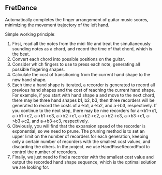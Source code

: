 ## FretDance

Automatically completes the finger arrangement of guitar music scores, minimizing the movement trajectory of the left hand.

Simple working principle:

1. First, read all the notes from the midi file and treat the simultaneously sounding notes as a chord, and record the time of that chord, which is the beat.
2. Convert each chord into possible positions on the guitar.
3. Consider which fingers to use to press each note, generating all possible fingering shapes.
4. Calculate the cost of transitioning from the current hand shape to the new hand shape.
5. Each time a hand shape is iterated, a recorder is generated to record all previous hand shapes and the cost of reaching the current hand shape. For example, if you start with hand shape a and move to the next chord, there may be three hand shapes b1, b2, b3, then three recorders will be generated to record the costs of a->b1, a->b2, and a->b3, respectively. If you continue to the next step, there may be nine recorders for a->b1->c1, a->b1->c2, a->b1->c3, a->b2->c1, a->b2->c2, a->b2->c3, a->b3->c1, a->b3->c2, and a->b3->c3, respectively.
6. Obviously, you will find that the expansion speed of the recorder is exponential, so we need to prune. The pruning method is to set an upper limit on the number of recorders for each generation, keeping only a certain number of recorders with the smallest cost values, and discarding the others. In the project, we use HandPoseRecordPool to control the number of recorders.
7. Finally, we just need to find a recorder with the smallest cost value and output the recorded hand shape sequence, which is the optimal solution we are looking for.
